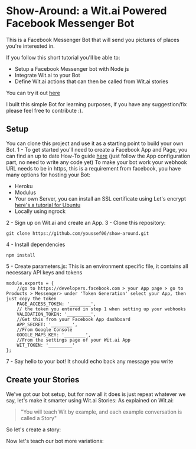 Show-Around: a Wit.ai Powered Facebook Messenger Bot 
====================================================
This is a Facebook Messenger Bot that will send you pictures of places you're interested in.


If you follow this short tutorial you'll be able to:
- Setup a Facebook Messenger bot with Node js
- Integrate Wit.ai to your Bot
- Define Wit.ai actions that can then be called from Wit.ai stories

You can try it out [here](http://youssef06.github.io/react-vote/index.html)

I built this simple Bot for learning purposes, if you have any suggestion/fix please feel free to contribute :).

Setup
-----
You can clone this project and use it as a starting point to build your own Bot.
1 - To get started you'll need to create a Facebook App and Page, you can find an up to date How-To guide [here](https://developers.facebook.com/docs/messenger-platform/guides/quick-start) (just follow the App configuration part, no need to write any code yet)
To make your bot work your webhook URL needs to be in https, this is a requirement from facebook, you have many options for hosting your Bot:
- Heroku
- Modulus
- Your own Server, you can install an SSL certificate using Let's encrypt [here's a tutorial for Ubuntu](https://www.digitalocean.com/community/tutorials/how-to-secure-apache-with-let-s-encrypt-on-ubuntu-16-04) 
- Locally using ngrock

2 - Sign up on Wit.ai and create an App. 
3 - Clone this repository:
```
git clone https://github.com/youssef06/show-around.git
```
4 - Install dependencies
```
npm install
```

5 - Create parameters.js:
 This is an environment specific file, it contains all necessary API keys and tokens
```
module.exports = {
    //go to https://developers.facebook.com > your App page > go to Products > Messenger> under 'Token Generation' select your App, then just copy the token
    PAGE_ACCESS_TOKEN: '________',
    // the token you entered in step 1 when setting up your webhooks 
    VALIDATION_TOKEN: '_________',
    //Get this from your Facebook App dashboard
    APP_SECRET: '________',
    //From Google Console
    GOOGLE_MAPS_KEY: '________',
    //From the settings page of your Wit.ai App
    WIT_TOKEN: '_________'
};
```

7 - Say hello to your bot!
It should echo back any message you write

Create your Stories
-------------------
We've got our bot setup, but for now all it does is just repeat whatever we say, let's make it smarter using Wit.ai Stories:
As explained on Wit.ai: 
> "You will teach Wit by example, and each example conversation is called a Story"

 So let's create a story:


Now let's teach our bot more variations:
 
 